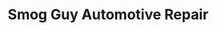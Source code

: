 ---
title: "Smog Guy Automotive Repair"
url: /dinuba/smog-guy-automotive-repair/
shop: Autowerkstatt
---